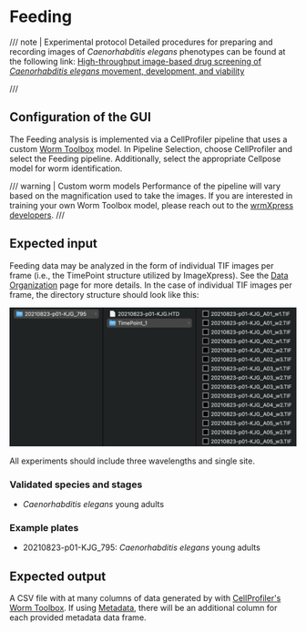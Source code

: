 # Feeding

/// note | Experimental protocol
Detailed procedures for preparing and recording images of *Caenorhabditis elegans* phenotypes can be found at the following link: [High-throughput image-based drug screening of *Caenorhabditis elegans* movement, development, and viability](https://protocolexchange.researchsquare.com/article/pex-2018/v1)

///

## Configuration of the GUI

The Feeding analysis is implemented via a CellProfiler pipeline that uses a custom [Worm Toolbox](https://cellprofiler.org/wormtoolbox) model. In Pipeline Selection, choose CellProfiler and select the Feeding pipeline. Additionally, select the appropriate Cellpose model for worm identification.

/// warning | Custom worm models
Performance of the pipeline will vary based on the magnification used to take the images. If you are interested in training your own Worm Toolbox model, please reach out to the [wrmXpress developers](../../index.md#getting-support).
///

## Expected input

Feeding data may be analyzed in the form of individual TIF images per frame (i.e., the TimePoint structure utilized by ImageXpress). See the [Data Organization](../../data_organization.md) page for more details. In the case of individual TIF images per frame, the directory structure should look like this:

![Feeding file structure](../img/feeding_structure.png)

All experiments should include three wavelengths and single site.

### Validated species and stages

- *Caenorhabditis elegans* young adults

### Example plates

- 20210823-p01-KJG_795: *Caenorhabditis elegans* young adults

## Expected output

A CSV file with at many columns of data generated by with [CellProfiler's](https://cellprofiler.org/) [Worm Toolbox](https://cellprofiler.org/wormtoolbox). If using [Metadata](), there will be an additional column for each provided metadata data frame.

